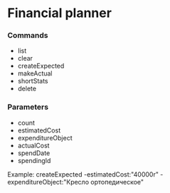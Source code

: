 # Financial planner

### Commands
- list
- clear
- createExpected
- makeActual
- shortStats
- delete

### Parameters
- count
- estimatedCost
- expenditureObject
- actualCost
- spendDate
- spendingId

Example: createExpected -estimatedCost:"40000r" -expenditureObject:"Кресло ортопедическое"
